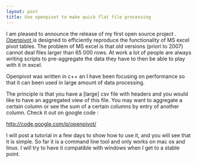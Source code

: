 ```yaml
---
layout: post
title: Use openpivot to make quick flat file processing
---
```



I am pleased to announce the release of my first open source project . <a href="http://code.google.com/p/openpivot/" target="_blank">Openpivot </a>is designed to efficiently reproduce the functionality of MS excel pivot tables. The problem of MS excel is that old versions (priori to 2007) cannot deal files larger than 65 000 rows. At work a lot of people are always writing scripts to pre-aggregate the data they have to then be able to play with it in excel.

Openpivot was written in c++ an I have been focusing on performance so that it can been used in large amount of data processing.

The principle is that you have a [large] csv file with headers and you would like to have an aggregated view of this file. You may want to aggregate a certain column or see the sum of a certain columns by entry of another column.
Check it out on google code :

<a href="http://code.google.com/p/openpivot/" target="_blank"> http://code.google.com/p/openpivot/</a>

I will post a tutorial in a few days to show how to use it, and you will see that it is simple. So far it is a command line tool and only works on mac os and linux. I will try to have it compatible with windows when I get to a stable point.